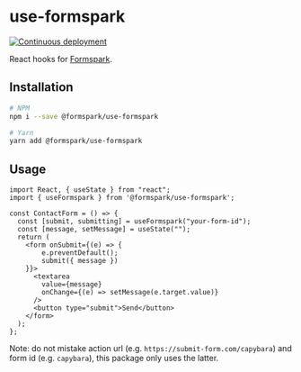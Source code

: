 # use-formspark

[![Continuous deployment](https://github.com/formspark/use-formspark/workflows/Continuous%20deployment/badge.svg)](https://github.com/formspark/use-formspark/actions?query=workflow%3A%22Continuous+deployment%22)

React hooks for [Formspark](https://formspark.io).

## Installation

```bash
# NPM
npm i --save @formspark/use-formspark

# Yarn 
yarn add @formspark/use-formspark
```

## Usage

```tsx
import React, { useState } from "react";
import { useFormspark } from '@formspark/use-formspark';

const ContactForm = () => {
  const [submit, submitting] = useFormspark("your-form-id");
  const [message, setMessage] = useState("");
  return (
    <form onSubmit={(e) => {
        e.preventDefault();
        submit({ message })
    }}>
      <textarea
        value={message}
        onChange={(e) => setMessage(e.target.value)}
      />
      <button type="submit">Send</button>
    </form>
  );
};
```

Note: do not mistake action url (e.g. `https://submit-form.com/capybara`) and form id (e.g. `capybara`), this package only uses the latter.
